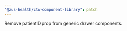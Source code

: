```yaml
---
"@zus-health/ctw-component-library": patch
---
```


Remove patientID prop from generic drawer components.
